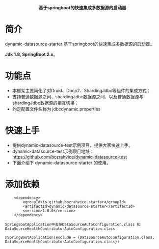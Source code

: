 <p align="center">
	<strong>基于springboot的快速集成多数据源的启动器</strong>
</p>

# 简介

dynamic-datasource-starter 基于springboot的快速集成多数据源的启动器。

**Jdk 1.8, SpringBoot 2.x**。

# 功能点
- 本框架主要简化了对Druid、Dbcp2、ShardingJdbc等组件的集成方式；
- 支持普通数据源之间、shardingJdbc数据源之间、以及普通数据源与shardingJdbc数据源的相互切换；
- 约定配置文件名称为 jdbcdynamic.properties

# 快速上手
- 提供dynamic-datasource-test示例项目，提供大家快速上手。
- dynamic-datasource-test示例项目地址：https://github.com/bozrahvice/dynamic-datasource-test
- 下面介绍下 dynamic-datasource-starter 的使用。

# 添加依赖
```maven
    <dependency>
        <groupId>io.github.bozrahvice.starter</groupId>
        <artifactId>dynamic-datasource-starter</artifactId>
        <version>1.0.0</version>
    </dependency>
```
```
SpringBootApplication中去掉DataSourceAutoConfiguration.class 和 DataSourceHealthContributorAutoConfiguration.class
```

```
@SpringBootApplication(exclude = {DataSourceAutoConfiguration.class, DataSourceHealthContributorAutoConfiguration.class})
```
